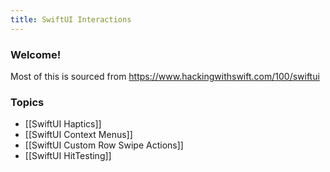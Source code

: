 ```yaml
---
title: SwiftUI Interactions
---
```


### Welcome!

Most of this is sourced from https://www.hackingwithswift.com/100/swiftui

### Topics
- [[SwiftUI Haptics]]
- [[SwiftUI Context Menus]]
- [[SwiftUI Custom Row Swipe Actions]]
- [[SwiftUI HitTesting]]
